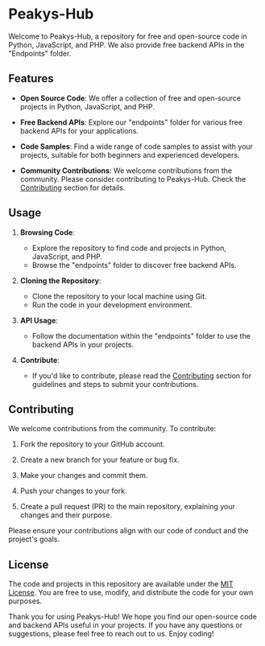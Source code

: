 # Peakys-Hub

Welcome to Peakys-Hub, a repository for free and open-source code in Python, JavaScript, and PHP. We also provide free backend APIs in the "Endpoints" folder.

## Features

- **Open Source Code**: We offer a collection of free and open-source projects in Python, JavaScript, and PHP.

- **Free Backend APIs**: Explore our "endpoints" folder for various free backend APIs for your applications.

- **Code Samples**: Find a wide range of code samples to assist with your projects, suitable for both beginners and experienced developers.

- **Community Contributions**: We welcome contributions from the community. Please consider contributing to Peakys-Hub. Check the [Contributing](#contributing) section for details.

## Usage

1. **Browsing Code**:
   - Explore the repository to find code and projects in Python, JavaScript, and PHP.
   - Browse the "endpoints" folder to discover free backend APIs.

2. **Cloning the Repository**:
   - Clone the repository to your local machine using Git.
   - Run the code in your development environment.

3. **API Usage**:
   - Follow the documentation within the "endpoints" folder to use the backend APIs in your projects.

4. **Contribute**:
   - If you'd like to contribute, please read the [Contributing](#contributing) section for guidelines and steps to submit your contributions.

## Contributing

We welcome contributions from the community. To contribute:

1. Fork the repository to your GitHub account.

2. Create a new branch for your feature or bug fix.

3. Make your changes and commit them.

4. Push your changes to your fork.

5. Create a pull request (PR) to the main repository, explaining your changes and their purpose.

Please ensure your contributions align with our code of conduct and the project's goals.

## License

The code and projects in this repository are available under the [MIT License](LICENSE). You are free to use, modify, and distribute the code for your own purposes.

Thank you for using Peakys-Hub! We hope you find our open-source code and backend APIs useful in your projects. If you have any questions or suggestions, please feel free to reach out to us. Enjoy coding!
